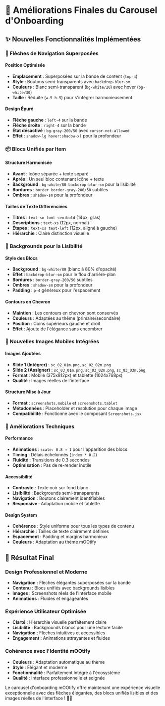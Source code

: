 # 🎨 Améliorations Finales du Carousel d'Onboarding

## ✨ Nouvelles Fonctionnalités Implémentées

### 🎯 **Flèches de Navigation Superposées**

#### **Position Optimisée**
- **Emplacement** : Superposées sur la bande de content (`top-4`)
- **Style** : Boutons semi-transparents avec `backdrop-blur-sm`
- **Couleurs** : Blanc semi-transparent (`bg-white/20`) avec hover (`bg-white/30`)
- **Taille** : Réduite (`w-5 h-5`) pour s'intégrer harmonieusement

#### **Design Épuré**
- **Flèche gauche** : `left-4` sur la bande
- **Flèche droite** : `right-4` sur la bande
- **État désactivé** : `bg-gray-200/50` avec `cursor-not-allowed`
- **Effet** : `shadow-lg hover:shadow-xl` pour la profondeur

### 📦 **Blocs Unifiés par Item**

#### **Structure Harmonisée**
- **Avant** : Icône séparée + texte séparé
- **Après** : Un seul bloc contenant icône + texte
- **Background** : `bg-white/80 backdrop-blur-sm` pour la lisibilité
- **Bordures** : `border border-gray-200/50` subtiles
- **Ombres** : `shadow-sm` pour la profondeur

#### **Tailles de Texte Différenciées**
- **Titres** : `text-sm font-semibold` (14px, gras)
- **Descriptions** : `text-xs` (12px, normal)
- **Étapes** : `text-xs text-left` (12px, aligné à gauche)
- **Hiérarchie** : Claire distinction visuelle

### 🎨 **Backgrounds pour la Lisibilité**

#### **Style des Blocs**
- **Background** : `bg-white/80` (blanc à 80% d'opacité)
- **Effet** : `backdrop-blur-sm` pour le flou d'arrière-plan
- **Bordures** : `border-gray-200/50` subtiles
- **Ombres** : `shadow-sm` pour la profondeur
- **Padding** : `p-4` généreux pour l'espacement

#### **Contours en Chevron**
- **Maintien** : Les contours en chevron sont conservés
- **Couleurs** : Adaptées au thème (primaire/secondaire)
- **Position** : Coins supérieurs gauche et droit
- **Effet** : Ajoute de l'élégance sans encombrer

### 📱 **Nouvelles Images Mobiles Intégrées**

#### **Images Ajoutées**
- **Slide 1 (Intégrer)** : `sc_02_01m.png`, `sc_02_02m.png`
- **Slide 2 (Assigner)** : `sc_03_01m.png`, `sc_03_02m.png`, `sc_03_03m.png`
- **Format** : Mobile (375x812px) et tablette (1024x768px)
- **Qualité** : Images réelles de l'interface

#### **Structure Mise à Jour**
- **Format** : `screenshots.mobile` et `screenshots.tablet`
- **Métadonnées** : Placeholder et résolution pour chaque image
- **Compatibilité** : Fonctionne avec le composant `Screenshots.jsx`

### 🚀 **Améliorations Techniques**

#### **Performance**
- **Animations** : `scale: 0.8 → 1` pour l'apparition des blocs
- **Timing** : Délais échelonnés (`index * 0.2`)
- **Fluidité** : Transitions de 0.3 secondes
- **Optimisation** : Pas de re-render inutile

#### **Accessibilité**
- **Contraste** : Texte noir sur fond blanc
- **Lisibilité** : Backgrounds semi-transparents
- **Navigation** : Boutons clairement identifiables
- **Responsive** : Adaptation mobile et tablette

#### **Design System**
- **Cohérence** : Style uniforme pour tous les types de contenu
- **Hiérarchie** : Tailles de texte clairement définies
- **Espacement** : Padding et margins harmonieux
- **Couleurs** : Adaptation au thème mOOtify

## 🎯 **Résultat Final**

### **Design Professionnel et Moderne**
- **Navigation** : Flèches élégantes superposées sur la bande
- **Contenu** : Blocs unifiés avec backgrounds lisibles
- **Images** : Screenshots réels de l'interface mobile
- **Animations** : Fluides et engageantes

### **Expérience Utilisateur Optimisée**
- **Clarté** : Hiérarchie visuelle parfaitement claire
- **Lisibilité** : Backgrounds blancs pour une lecture facile
- **Navigation** : Flèches intuitives et accessibles
- **Engagement** : Animations attrayantes et fluides

### **Cohérence avec l'Identité mOOtify**
- **Couleurs** : Adaptation automatique au thème
- **Style** : Élégant et moderne
- **Fonctionnalité** : Parfaitement intégré à l'écosystème
- **Qualité** : Interface professionnelle et soignée

Le carousel d'onboarding mOOtify offre maintenant une expérience visuelle exceptionnelle avec des flèches élégantes, des blocs unifiés lisibles et des images réelles de l'interface ! 🦉✨
